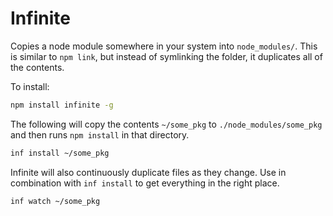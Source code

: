# Infinite

Copies a node module somewhere in your system into `node_modules/`. This is similar to `npm link`, but instead of symlinking the folder, it duplicates all of the contents.

To install:

```sh
npm install infinite -g
```

The following will copy the contents `~/some_pkg` to `./node_modules/some_pkg` and then runs `npm install` in that directory.

```sh
inf install ~/some_pkg
```

Infinite will also continuously duplicate files as they change. Use in combination with `inf install` to get everything in the right place.

```sh
inf watch ~/some_pkg
```
